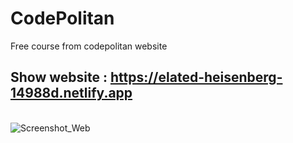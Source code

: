 # CodePolitan
Free course from codepolitan website

## Show website : https://elated-heisenberg-14988d.netlify.app

<br />

<img align='center' alt="Screenshot_Web" src="https://github.com/mas-diq/Landing-Page-Bootstrap/blob/main/Image/Screenshot_Web.jpg">
